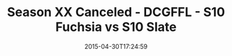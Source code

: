 ---
title: Season XX Canceled - DCGFFL - S10 Fuchsia vs S10 Slate
teams-score:
- team: _teams/s10-fuchsia.md
  score: 31
- team: _teams/s10-slate.md
  score: 6
mvp: William J (Fuchsia), Patrick K (Slate)
game-ball: N/A
season: 10
week: 8
date: '2015-04-30T17:24:59'
pageid: season-10-week-8-4425-vs-4445
---